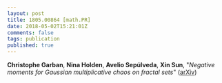 ```yaml
---
layout: post
title: 1805.00864 [math.PR]
date: 2018-05-02T15:21:01Z
comments: false
tags: publication
published: true
---
```


<b>Christophe Garban</b>, <b>Nina Holden</b>, <b>Avelio Sepúlveda</b>, <b>Xin Sun</b>, "<i>Negative moments for Gaussian multiplicative chaos on fractal sets</i>" ([arXiv](http://arxiv.org/abs/1805.00864v2))
